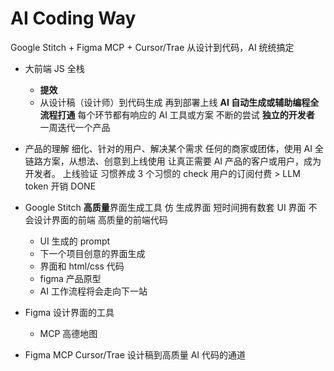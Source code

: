 # AI Coding Way

Google Stitch + Figma MCP + Cursor/Trae 从设计到代码，AI 统统搞定

- 大前端 JS 全栈

  - **提效**
  - 从设计稿（设计师）到代码生成 再到部署上线
    **AI 自动生成或辅助编程全流程打通**
    每个环节都有响应的 AI 工具或方案
    不断的尝试 **独立的开发者**
    一周迭代一个产品

- 产品的理解
  细化、针对的用户、解决某个需求
  任何的商家或团体，使用 AI 全链路方案，从想法、创意到上线使用
  让真正需要 AI 产品的客户或用户，成为开发者。
  上线验证
  习惯养成
  3 个习惯的 check
  用户的订阅付费 > LLM token 开销 DONE

- Google Stitch **高质量**界面生成工具
  仿
  生成界面
  短时间拥有数套 UI 界面
  不会设计界面的前端
  高质量的前端代码
  - UI 生成的 prompt
  - 下一个项目创意的界面生成
  - 界面和 html/css 代码
  - figma 产品原型
  - AI 工作流程将会走向下一站
- Figma 设计界面的工具
  - MCP
    高德地图
- Figma MCP Cursor/Trae
  设计稿到高质量 AI 代码的通道
